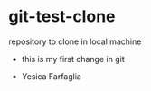 # git-test-clone
repository to clone in local machine

* this is my first change in git

* Yesica Farfaglia

